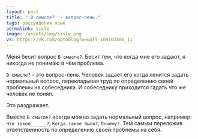 ```yaml
---
layout: post
title: "'В смысле?' - вопрос-лень."
tags: рассуждения язык
permalink: sisle
image: /assets/img/sisle.png
vk: https://vk.com/optoblog?w=wall-169103586_11
---
```


Меня бесит вопрос `В смысле?`. Бесит тем, что когда мне его задают, я никогда не понимаю в чём проблема.

`В смысле?` - это вопрос-лень. Человек задает его когда ленится задать нормальный вопрос, перекладывая труд по определению своей проблемы на собеседника. И собеседнику приходится гадать что же человек не понял.

Это раздражает.

Вместо `В смысле?` всегда можно задать нормальный вопрос, например: `Что такое _____?`, `Когда такое было?`, `Почему?`. Тем самым переложив ответственность по определению своей проблемы на себя.